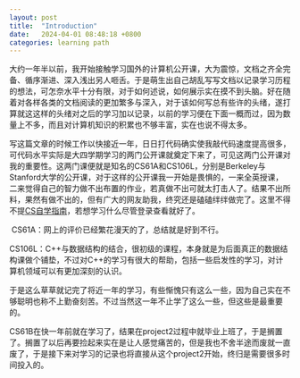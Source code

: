 ```yaml
---
layout: post
title:  "Introduction"
date:   2024-04-01 08:48:18 +0800
categories: learning path
---
```

​	大约一年半以前，我开始接触学习国外的计算机公开课，大为震惊，文档之齐全完备、循序渐进、深入浅出另人咂舌。于是萌生出自己胡乱写写文档以记录学习历程的想法，可怎奈水平十分有限，对于如何述说，如何展示实在摸不到头脑。好在随着对各样各类的文档阅读的更加繁多与深入，对于该如何写总有些许的头绪，遂打算就这这样的头绪对之后的学习加以记录，以前的学习便在下面一概而过，因为数量上不多，而且对计算机知识的积累也不够丰富，实在也说不得太多。

​	写这篇文章的时候工作以快接近一年，日日打代码确实使我敲代码速度提高很多，可代码水平实际是大四学期学习的两门公开课就奠定下来了，可见这两门公开课对我的重要性。这两门课便就是知名的CS61A和CS106L，分别是Berkeley与Stanford大学的公开课，对于这样的公开课我一开始是畏惧的，一来全英授课，二来觉得自己的智力做不出布置的作业，若真做不出可就太打击人了。结果不出所料，果然有做不出的，但有广大的网友助我，终究还是磕磕绊绊做完了。这里不得不提[CS自学指南][CS self-learning]，若想学习什么尽管登录查看就好了。

​	CS61A：网上的评价已经繁花漫天的了，总结就是好到不行。

​	CS106L：C++与数据结构的结合，很初级的课程，本身就是为后面真正的数据结构课做个铺垫，不过对C++的学习有很大的帮助，包括一些启发性的学习，对计算机领域可以有更加深刻的认识。

​	于是这么草草就记完了将近一年的学习，有些惭愧只有这么一些，因为自己实在不够聪明也称不上勤奋刻苦。不过当然这一年不止学了这么一些，但这些是最重要的。

​	CS61B在快一年前就在学习了，结果在project2过程中就毕业上班了，于是搁置了。搁置了以后再要捡起来实在是让人感觉痛苦的，但是我也不舍半途而废就一直废了，于是接下来对学习的记录也将直接从这个project2开始，终归是需要很多时间投入的。

[CS self-learning]: https://csdiy.wiki/

